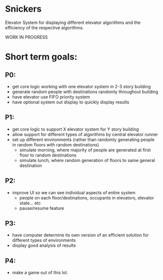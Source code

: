 # Snickers 

Elevator System for displaying different elevator algorithms and the efficiency of the respective algorithms.

WORK IN PROGRESS

# Short term goals:
## P0:
* get core logic working with one elevator system in 2-3 story building
* generate random people with destinations randomly throughout building
* have elevator use FIFO priority system
* have optional system out display to quickly display results

## P1:
* get core logic to support X elevator system for Y story building
* allow support for different types of algorithms by central elevator runner
* set up different environments (rather than randomly generating people in random floors with random destinations)
  * simulate morning, where majority of people are generated at first floor to random destinations
  * simulate lunch, where random generation of floors to same general destination

## P2:
* improve UI so we can see individual aspects of entire system
  * people on each floor/destinations, occupants in elevators, elevator state... etc
  * pause/resume feature

## P3:
* have computer determine its own version of an efficient solution for different types of environments
* display good analysis of results

## P4:
* make a game out of this lol.
